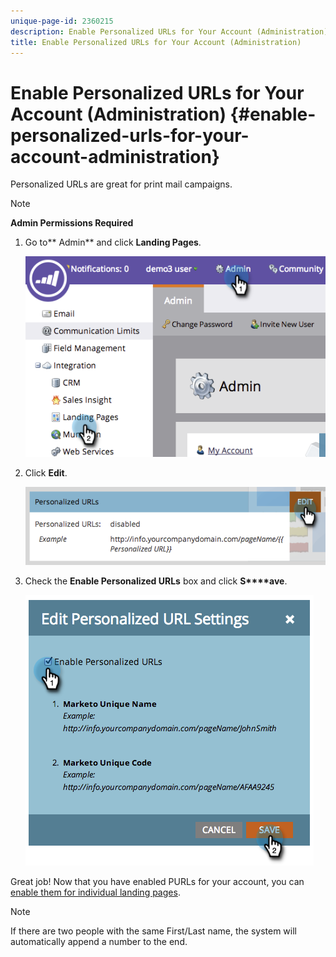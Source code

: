 ```yaml
---
unique-page-id: 2360215
description: Enable Personalized URLs for Your Account (Administration) - Marketo Docs - Product Documentation
title: Enable Personalized URLs for Your Account (Administration)
---
```


# Enable Personalized URLs for Your Account (Administration) {#enable-personalized-urls-for-your-account-administration}

Personalized URLs are great for print mail campaigns.

>[!NOTE]
>
>**Admin Permissions Required**

1. Go to** Admin** and click **Landing Pages**.

   ![](assets/image2014-9-24-11-3a38-3a51.png)

1. Click **Edit**.

   ![](assets/image2014-9-24-11-3a39-3a6.png)

1. Check the **Enable Personalized URLs** box and click **S****ave**.

   ![](assets/image2014-9-24-11-3a39-3a41.png)

Great job! Now that you have enabled PURLs for your account, you can [enable them for individual landing pages](../../../product-docs/demand-generation/landing-pages/personalizing-landing-pages/enable-personalized-urls-for-a-landing-page.md).

>[!NOTE]
>
>If there are two people with the same First/Last name, the system will automatically append a number to&nbsp;the end.

